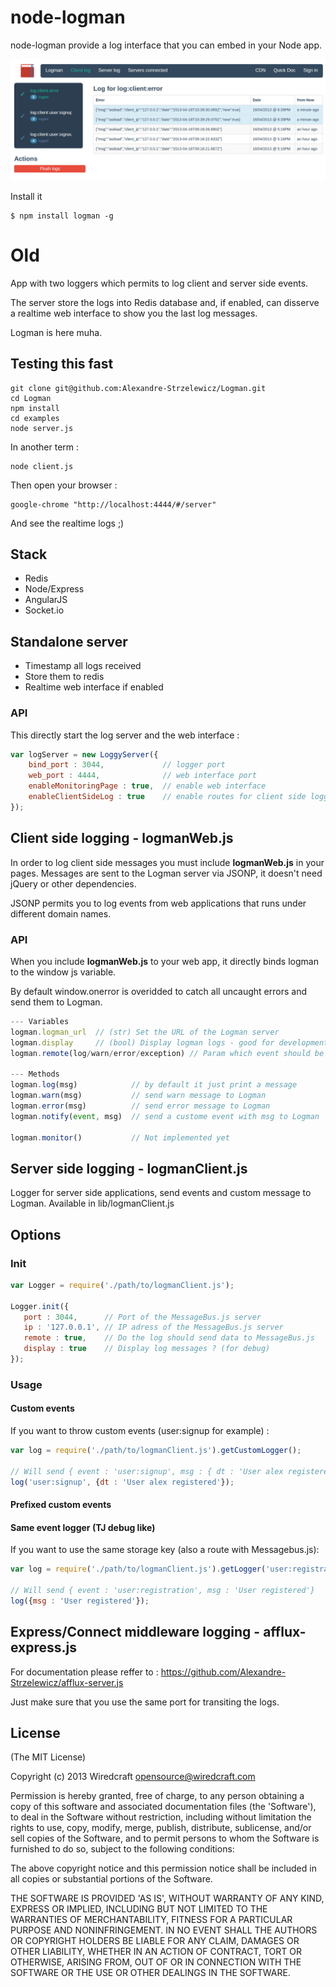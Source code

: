 # node-logman

node-logman provide a log interface that you can embed in your Node app.

![Logman](https://github.com/Alexandre-Strzelewicz/Logman/raw/master/img/screen.png)

Install it

```
$ npm install logman -g
```



# Old

App with two loggers which permits to log client and server side events.

The server store the logs into Redis database and, if enabled, can disserve a realtime web interface to show you the last log messages.

Logman is here muha.


## Testing this fast

```
git clone git@github.com:Alexandre-Strzelewicz/Logman.git
cd Logman
npm install
cd examples
node server.js
```

In another term : 
```
node client.js
```

Then open your browser :
```
google-chrome "http://localhost:4444/#/server"
```

And see the realtime logs ;)

## Stack

- Redis
- Node/Express
- AngularJS
- Socket.io

## Standalone server

- Timestamp all logs received
- Store them to redis
- Realtime web interface if enabled

### API

This directly start the log server and the web interface : 

```javascript
var logServer = new LoggyServer({
    bind_port : 3044,             // logger port
    web_port : 4444,              // web interface port
    enableMonitoringPage : true,  // enable web interface
    enableClientSideLog : true    // enable routes for client side logging
});
```

## Client side logging - logmanWeb.js

In order to log client side messages you must include **logmanWeb.js** in your pages. Messages are sent to the Logman server via JSONP, it doesn't need jQuery or other dependencies. 

JSONP permits you to log events from web applications that runs under different domain names.

### API

When you include **logmanWeb.js** to your web app, it directly binds logman to the window js variable.

By default window.onerror is overidded to catch all uncaught errors and send them to Logman.

```javascript
--- Variables
logman.logman_url  // (str) Set the URL of the Logman server
logman.display     // (bool) Display logman logs - good for development
logman.remote(log/warn/error/exception) // Param which event should be sent to Logman

--- Methods
logman.log(msg)            // by default it just print a message
logman.warn(msg)           // send warn message to Logman
logman.error(msg)          // send error message to Logman
logman.notify(event, msg)  // send a custome event with msg to Logman

logman.monitor()           // Not implemented yet
```

## Server side logging - logmanClient.js

Logger for server side applications, send events and custom message to Logman. Available in lib/logmanClient.js

## Options

### Init

```javascript
var Logger = require('./path/to/logmanClient.js');

Logger.init({
   port : 3044,      // Port of the MessageBus.js server   
   ip : '127.0.0.1', // IP adress of the MessageBus.js server
   remote : true,    // Do the log should send data to MessageBus.js
   display : true    // Display log messages ? (for debug)
});
```

### Usage

#### Custom events

If you want to throw custom events (user:signup for example) :

```javascript
var log = require('./path/to/logmanClient.js').getCustomLogger();

// Will send { event : 'user:signup', msg : { dt : 'User alex registered' } }
log('user:signup', {dt : 'User alex registered'});
```

#### Prefixed custom events



#### Same event logger (TJ debug like)

If you want to use the same storage key (also a route with Messagebus.js):

```javascript
var log = require('./path/to/logmanClient.js').getLogger('user:registration');

// Will send { event : 'user:registration', msg : 'User registered'}
log({msg : 'User registered'});
```

## Express/Connect middleware logging - afflux-express.js

For documentation please reffer to : https://github.com/Alexandre-Strzelewicz/afflux-server.js

Just make sure that you use the same port for transiting the logs.

## License

(The MIT License)

Copyright (c) 2013 Wiredcraft <opensource@wiredcraft.com>

Permission is hereby granted, free of charge, to any person obtaining a copy of this software and associated documentation files (the 'Software'), to deal in the Software without restriction, including without limitation the rights to use, copy, modify, merge, publish, distribute, sublicense, and/or sell copies of the Software, and to permit persons to whom the Software is furnished to do so, subject to the following conditions:

The above copyright notice and this permission notice shall be included in all copies or substantial portions of the Software.

THE SOFTWARE IS PROVIDED 'AS IS', WITHOUT WARRANTY OF ANY KIND, EXPRESS OR IMPLIED, INCLUDING BUT NOT LIMITED TO THE WARRANTIES OF MERCHANTABILITY, FITNESS FOR A PARTICULAR PURPOSE AND NONINFRINGEMENT. IN NO EVENT SHALL THE AUTHORS OR COPYRIGHT HOLDERS BE LIABLE FOR ANY CLAIM, DAMAGES OR OTHER LIABILITY, WHETHER IN AN ACTION OF CONTRACT, TORT OR OTHERWISE, ARISING FROM, OUT OF OR IN CONNECTION WITH THE SOFTWARE OR THE USE OR OTHER DEALINGS IN THE SOFTWARE.

